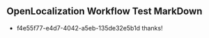 ## OpenLocalization Workflow Test MarkDown
* f4e55f77-e4d7-4042-a5eb-135de32e5b1d thanks!

<!--HONumber=Aug16_HO5-->


